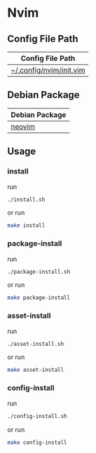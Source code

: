 
# Nvim


## Config File Path

| Config File Path |
| --- |
| [~/.config/nvim/init.vim](./asset/overlay/etc/skel/.config/nvim/init.vim) |


## Debian Package

| Debian Package |
| --- |
| [neovim](https://packages.debian.org/stable/neovim) |




## Usage


### install

run

``` sh
./install.sh
```

or run

``` sh
make install
```


### package-install

run

``` sh
./package-install.sh
```

or run

``` sh
make package-install
```


### asset-install

run

``` sh
./asset-install.sh
```

or run

``` sh
make asset-install
```


### config-install

run

``` sh
./config-install.sh
```

or run

``` sh
make config-install
```

